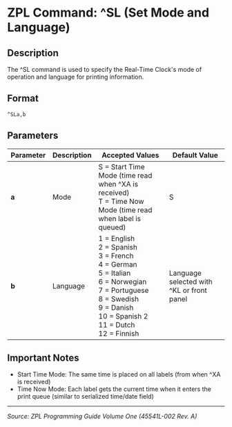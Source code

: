 # ZPL Command: ^SL (Set Mode and Language)

## Description
The ^SL command is used to specify the Real-Time Clock's mode of operation and language for printing information.

## Format
```
^SLa,b
```

## Parameters
| Parameter | Description | Accepted Values | Default Value |
|-----------|-------------|----------------|---------------|
| **a** | Mode | S = Start Time Mode (time read when ^XA is received)<br>T = Time Now Mode (time read when label is queued) | S |
| **b** | Language | 1 = English<br>2 = Spanish<br>3 = French<br>4 = German<br>5 = Italian<br>6 = Norwegian<br>7 = Portuguese<br>8 = Swedish<br>9 = Danish<br>10 = Spanish 2<br>11 = Dutch<br>12 = Finnish | Language selected with ^KL or front panel |

## Important Notes
- Start Time Mode: The same time is placed on all labels (from when ^XA is received)
- Time Now Mode: Each label gets the current time when it enters the print queue (similar to serialized time/date field)

---
*Source: ZPL Programming Guide Volume One (45541L-002 Rev. A)*